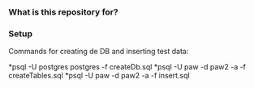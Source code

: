 ### What is this repository for? ###


### Setup ###

Commands for creating de DB and inserting test data:

 *psql -U postgres postgres -f createDb.sql
 *psql -U paw -d paw2 -a -f createTables.sql
 *psql -U paw -d paw2 -a -f insert.sql
